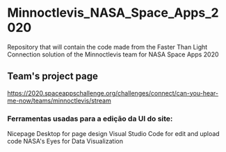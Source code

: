 # Minnoctlevis_NASA_Space_Apps_2020
Repository that will contain the code made from the Faster Than Light Connection solution of the Minnoctlevis team for NASA Space Apps 2020
## Team's project page
https://2020.spaceappschallenge.org/challenges/connect/can-you-hear-me-now/teams/minnoctlevis/stream
### Ferramentas usadas para a edição da UI do site:
Nicepage Desktop for page design
Visual Studio Code for edit and upload code
NASA's Eyes for Data Visualization
